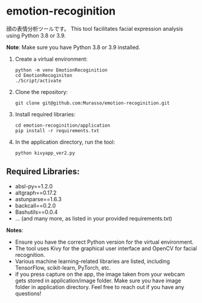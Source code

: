 # emotion-recoginition
顔の表情分析ツールです。
This tool facilitates facial expression analysis using Python 3.8 or 3.9.

**Note**: Make sure you have Python 3.8 or 3.9 installed.

1. Create a virtual environment:
    ```terminal
    python -m venv EmotionRecoginition
    cd EmotionRecoginiton
    ./Script/activate
    ```

2. Clone the repository:
    ```termanal
    git clone git@github.com:Murasso/emotion-recoginition.git
    ```

3. Install required libraries:
    ```termanal
    cd emotion-recoginition/application
    pip install -r requirements.txt
    ```

4. In the application directory, run the tool:
    ```terminal
    python kivyapp_ver2.py
    ```

## Required Libraries:
- absl-py==1.2.0
- altgraph==0.17.2
- astunparse==1.6.3
- backcall==0.2.0
- Bashutils==0.0.4
- ... (and many more, as listed in your provided requirements.txt)

**Notes**:
- Ensure you have the correct Python version for the virtual environment.
- The tool uses Kivy for the graphical user interface and OpenCV for facial recognition.
- Various machine learning-related libraries are listed, including TensorFlow, scikit-learn, PyTorch, etc.
- if you press capture on the app, the image taken from your webcam gets stored in application/image folder. Make sure you have image folder in application directory.
Feel free to reach out if you have any questions!
